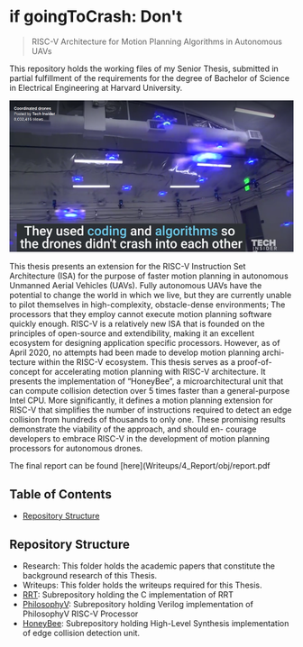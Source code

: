 # if goingToCrash: Don't
> RISC-V Architecture for Motion Planning Algorithms in Autonomous UAVs

This repository holds the working files of my Senior Thesis, submitted in partial fulfillment of the requirements for the degree of Bachelor of Science in Electrical Engineering at Harvard University.

![ifgoingtocrash](Writeups/4_Report/chapters/chapter1/img/ifgoingtocrash.png)

This thesis presents an extension for the RISC-V Instruction Set Architecture (ISA) for the purpose of faster motion planning in autonomous Unmanned Aerial Vehicles (UAVs). Fully autonomous UAVs have the potential to change the world in which we live, but they are currently unable to pilot themselves in high-complexity, obstacle-dense environments; The processors that they employ cannot execute motion planning software quickly enough. RISC-V is a relatively new ISA that is founded on the principles of open-source and extendibility, making it an excellent ecosystem for designing application specific processors. However, as of April 2020, no attempts had been made to develop motion planning archi- tecture within the RISC-V ecosystem.
This thesis serves as a proof-of-concept for accelerating motion planning with RISC-V architecture. It presents the implementation of “HoneyBee”, a microarchitectural unit that can compute collision detection over 5 times faster than a general-purpose Intel CPU. More significantly, it defines a motion planning extension for RISC-V that simplifies the number of instructions required to detect an edge collision from hundreds of thousands to only one. These promising results demonstrate the viability of the approach, and should en- courage developers to embrace RISC-V in the development of motion planning processors for autonomous drones.

The final report can be found [here](Writeups/4_Report/obj/report.pdf

## Table of Contents
+ [Repository Structure](#structure)
	
## <a name=#structure></a>Repository Structure
+ Research: This folder holds the academic papers that constitute the background research of this Thesis.
+ Writeups: This folder holds the writeups required for this Thesis.
+ [RRT](github.com/AnthonyKenny98/RRT): Subrepository holding the C implementation of RRT
+ [PhilosophyV](github.com/AnthonyKenny98/PhilosophyV): Subrepository holding Verilog implementation of PhilosophyV RISC-V Processor 
+ [HoneyBee](github.com/AnthonyKenny98/HoneyBee): Subrepository holding High-Level Synthesis implementation of edge collision detection unit.


